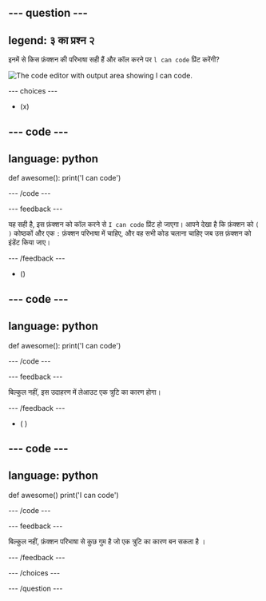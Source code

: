 
--- question ---
---
legend: ३ का प्रश्न २
---

इनमें से किस फ़ंक्शन की परिभाषा सही हैं और कॉल करने पर `l can code` प्रिंट करेंगी?

![The code editor with output area showing <code>I can code</code>.](images/quiz2.png)

--- choices ---

- (x)

--- code ---
---
language: python
---

def awesome(): print('I can code')

--- /code ---

 --- feedback ---

यह सही है, इस फ़ंक्शन को कॉल करने से `I can code` प्रिंट हो जाएगा। आपने देखा है कि फ़ंक्शन को `(` `)` कोष्ठकों और एक `:` फ़ंक्शन परिभाषा में चाहिए, और वह सभी कोड चलाना चाहिए जब उस फ़ंक्शन को इंडेंट किया जाए।

 --- /feedback ---

- ()

--- code ---
---
language: python
---

def awesome(): print('I can code')

--- /code ---

 --- feedback ---

 बिल्कुल नहीं, इस उदाहरण में लेआउट एक त्रुटि का कारण होगा।

 --- /feedback ---

- ( )

--- code ---
---
language: python
---

def awesome() print('I can code')

--- /code ---

 --- feedback ---

बिल्कुल नहीं, फ़ंक्शन परिभाषा से कुछ गुम है जो एक त्रुटि का कारण बन सकता है ।

 --- /feedback ---

--- /choices ---

--- /question ---
